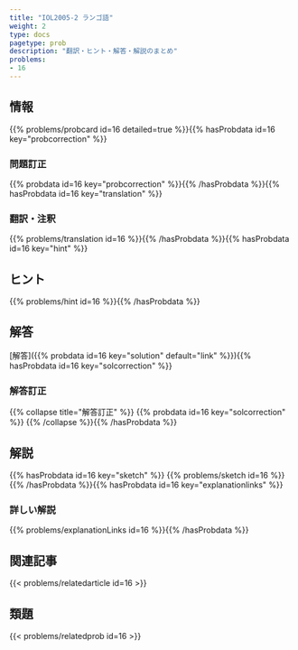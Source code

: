 ```yaml
---
title: "IOL2005-2 ランゴ語"
weight: 2
type: docs
pagetype: prob
description: "翻訳・ヒント・解答・解説のまとめ"
problems: 
- 16
---
```


## 情報

{{% problems/probcard id=16 detailed=true %}}{{% hasProbdata id=16 key="probcorrection" %}}

### 問題訂正

{{% probdata id=16 key="probcorrection" %}}{{% /hasProbdata %}}{{% hasProbdata id=16 key="translation" %}}

### 翻訳・注釈

{{% problems/translation id=16 %}}{{% /hasProbdata %}}{{% hasProbdata id=16 key="hint" %}}

## ヒント

{{% problems/hint id=16 %}}{{% /hasProbdata %}}

## 解答

[解答]({{% probdata id=16 key="solution" default="link" %}}){{% hasProbdata id=16 key="solcorrection" %}}

### 解答訂正

{{% collapse title="解答訂正" %}}
{{% probdata id=16 key="solcorrection" %}}
{{% /collapse %}}{{% /hasProbdata %}}

## 解説

{{% hasProbdata id=16 key="sketch" %}}
{{% problems/sketch id=16 %}}
{{% /hasProbdata %}}{{% hasProbdata id=16 key="explanationlinks" %}}

### 詳しい解説

{{% problems/explanationLinks id=16 %}}{{% /hasProbdata %}}

## 関連記事

{{< problems/relatedarticle id=16 >}}

## 類題

{{< problems/relatedprob id=16 >}}
